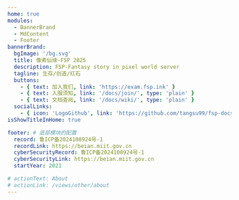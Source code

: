 ```yaml
---
home: true
modules:
  - BannerBrand
  - MdContent
  - Footer
bannerBrand:
  bgImage: '/bg.svg'
  title: 像素仙缘-FSP 2025
  description: FSP-Fantasy story in pixel world server
  tagline: 生存/创造/红石
  buttons:
    - { text: 加入我们, link: 'https://exam.fsp.ink' }
    - { text: 入服须知, link: '/docs/join/', type: 'plain' }
    - { text: 文档查阅, link: '/docs/wiki/', type: 'plain' }
  socialLinks:
    - { icon: 'LogoGithub', link: 'https://github.com/tangsu99/fsp-docs' }
isShowTitleInHome: true

footer: # 底部模块的配置
  record: 鲁ICP备2024108924号-1
  recordLink: https://beian.miit.gov.cn
  cyberSecurityRecord: 鲁ICP备2024108924号-1
  cyberSecurityLink: https://beian.miit.gov.cn
  startYear: 2021

# actionText: About
# actionLink: /views/other/about
---
```

